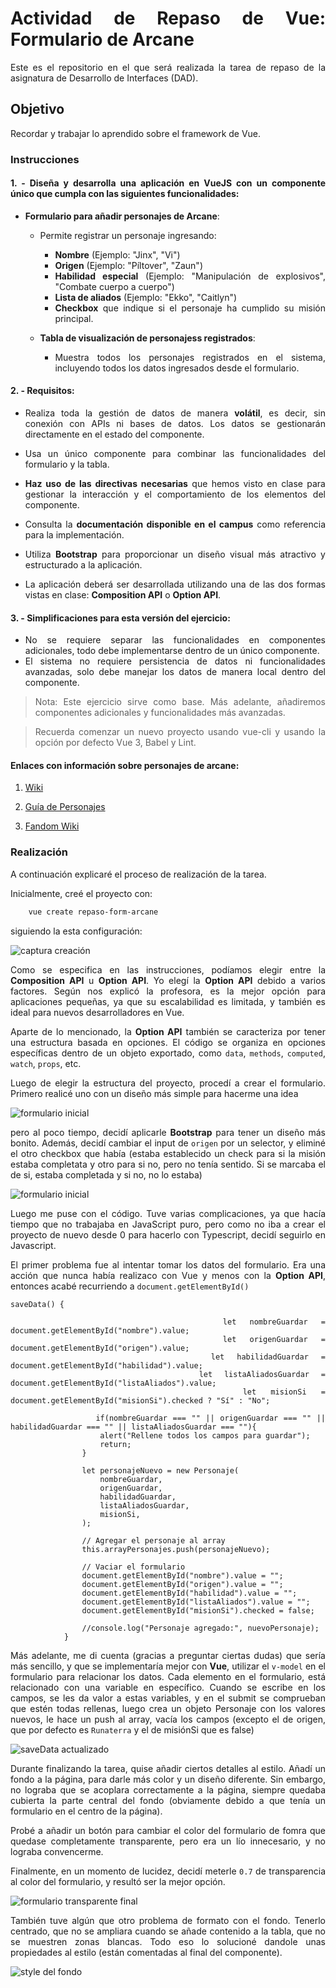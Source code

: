 <div align=justify>

# Actividad de Repaso de Vue: Formulario de Arcane

Este es el repositorio en el que será realizada la tarea de repaso de la asignatura de Desarrollo de Interfaces (DAD).

## Objetivo

Recordar y trabajar lo aprendido sobre el framework de Vue. 

### Instrucciones

#### 1. - Diseña y desarrolla una aplicación en VueJS con un componente único que cumpla con las siguientes funcionalidades:

- __Formulario para añadir personajes de Arcane__:

    - Permite registrar un personaje ingresando:
        - __Nombre__ (Ejemplo: "Jinx", "Vi")
        - __Origen__ (Ejemplo: "Píltover", "Zaun")
        - __Habilidad especial__ (Ejemplo: "Manipulación de explosivos", "Combate cuerpo a cuerpo")
        - __Lista de aliados__ (Ejemplo: "Ekko", "Caitlyn")
        - __Checkbox__ que indique si el personaje ha cumplido su misión principal.
        
    - __Tabla de visualización de personajess registrados__:
        - Muestra todos los personajes registrados en el sistema, incluyendo todos los datos ingresados desde el formulario.


#### 2. - Requisitos:

- Realiza toda la gestión de datos de manera __volátil__, es decir, sin conexión con APIs ni bases de datos. Los datos se gestionarán directamente en el estado del componente.

- Usa un único componente para combinar las funcionalidades del formulario y la tabla.

- __Haz uso de las directivas necesarias__ que hemos visto en clase para gestionar la interacción y el comportamiento de los elementos del componente.

- Consulta la __documentación disponible en el campus__ como referencia para la implementación.

- Utiliza __Bootstrap__ para proporcionar un diseño visual más atractivo y estructurado a la aplicación.
- La aplicación deberá ser desarrollada utilizando una de las dos formas vistas en clase: __Composition API__ o __Option API__.

#### 3. - Simplificaciones para esta versión del ejercicio:

- No se requiere separar las funcionalidades en componentes adicionales, todo debe implementarse dentro de un único componente.
- El sistema no requiere persistencia de datos ni funcionalidades avanzadas, solo debe manejar los datos de manera local dentro del componente.

> Nota: Este ejercicio sirve como base. Más adelante, añadiremos componentes adicionales y funcionalidades más avanzadas.

> Recuerda comenzar un nuevo proyecto usando vue-cli y usando la opción por defecto Vue 3, Babel y Lint.

#### Enlaces con información sobre personajes de arcane: 

1. [Wiki](https://leagueoflegends.fandom.com/es/wiki/Arcane_(serie_de_televisi%C3%B3n)#Personajes)

2. [Guía de Personajes](https://www.redbull.com/es-es/arcane-guia-personajes-de-league-of-legends)

3. [Fandom Wiki](https://leagueoflegends.fandom.com/wiki/Category:Characters_in_Arcane_(TV_Series))

### Realización 

A continuación explicaré el proceso de realización de la tarea.

Inicialmente, creé el proyecto con:

```bash
    vue create repaso-form-arcane
```
siguiendo la esta configuración:

<img src="./resources/crear-proyecto.png" alt="captura creación" />

Como se especifica en las instrucciones, podíamos elegir entre la __Composition API__ u __Option API__. Yo elegí la __Option API__ debido a varios factores. Según nos explicó la profesora, es la mejor opción para aplicaciones pequeñas, ya que su escalabilidad es limitada, y también es ideal para nuevos desarrolladores en Vue. 

Aparte de lo mencionado, la __Option API__ también se caracteriza por tener una estructura basada en opciones. El código se organiza en opciones específicas dentro de un objeto exportado, como `data`, `methods`, `computed`, `watch`, `props`, etc.

Luego de elegir la estructura del proyecto, procedí a crear el formulario. Primero realicé uno con un diseño más simple para hacerme una idea

<img src="./resources/form-simple.png" alt="formulario inicial" />

pero al poco tiempo, decidí aplicarle __Bootstrap__ para tener un diseño más bonito. Además, decidí cambiar el input de `origen` por un selector, y eliminé el otro checkbox que había (estaba establecido un check para si la misión estaba completata y otro para si no, pero no tenía sentido. Si se marcaba el de si, estaba completada y si no, no lo estaba)

<img src="./resources/form-2.png" alt="formulario inicial" />

Luego me puse con el código. Tuve varias complicaciones, ya que hacía tiempo que no trabajaba en JavaScript puro, pero como no iba a crear el proyecto de nuevo desde 0 para hacerlo con Typescript, decidí seguirlo en Javascript. 

El primer problema fue al intentar tomar los datos del formulario. Era una acción que nunca había realizaco con Vue y menos con la __Option API__, entonces acabé recurriendo a `document.getElementById()`

```code
saveData() {
                
                let nombreGuardar = document.getElementById("nombre").value;
                let origenGuardar = document.getElementById("origen").value;
                let habilidadGuardar = document.getElementById("habilidad").value;
                let listaAliadosGuardar = document.getElementById("listaAliados").value;
                let misionSi = document.getElementById("misionSi").checked ? "Sí" : "No";

                if(nombreGuardar === "" || origenGuardar === "" || habilidadGuardar === "" || listaAliadosGuardar === ""){
                    alert("Rellene todos los campos para guardar");
                    return;
                }

                let personajeNuevo = new Personaje(
                    nombreGuardar,
                    origenGuardar,
                    habilidadGuardar,
                    listaAliadosGuardar,
                    misionSi,
                );

                // Agregar el personaje al array
                this.arrayPersonajes.push(personajeNuevo);

                // Vaciar el formulario
                document.getElementById("nombre").value = "";
                document.getElementById("origen").value = "";
                document.getElementById("habilidad").value = "";
                document.getElementById("listaAliados").value = "";
                document.getElementById("misionSi").checked = false;

                //console.log("Personaje agregado:", nuevoPersonaje);
            }
```

Más adelante, me di cuenta (gracias a preguntar ciertas dudas) que sería más sencillo, y que se implementaría mejor con __Vue__, utilizar el `v-model` en el formulario para relacionar los datos. Cada elemento en el formulario, está relacionado con una variable en específico. Cuando se escribe en los campos, se les da valor a estas variables, y en el submit se comprueban que estén todas rellenas, luego crea un objeto Personaje con los valores nuevos, le hace un push al array, vacía los campos (excepto el de origen, que por defecto es `Runaterra` y el de misiónSi que es false)

<img src="./resources/saveData-nuevo.png" alt="saveData actualizado" />

Durante finalizando la tarea, quise añadir ciertos detalles al estilo. Añadí un fondo a la página, para darle más color y un diseño diferente. Sin embargo, no lograba que se acoplara correctamente a la página, siempre quedaba cubierta la parte central del fondo (obviamente debido a que tenía un formulario en el centro de la página).

Probé a añadir un botón para cambiar el color del formulario de fomra que quedase completamente transparente, pero era un lío innecesario, y no lograba convencerme. 

Finalmente, en un momento de lucidez, decidí meterle `0.7` de transparencia al color del formulario, y resultó ser la mejor opción.

<img src="./resources/form-transparente.png" alt="formulario transparente final" />

También tuve algún que otro problema de formato con el fondo. Tenerlo centrado, que no se ampliara cuando se añade contenido a la tabla, que no se muestren zonas blancas. Todo eso lo solucioné dandole unas propiedades al estilo (están comentadas al final del componente).

<img src="./resources/estilo-fondo.png" alt="style del fondo" />



</div>